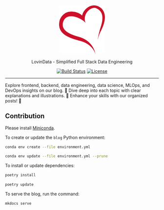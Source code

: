 <p align="center">
  <a href="https://lovindata.github.io/blog/" target="_blank">
      <img alt="LovinData" src="docs/assets/logo.png" width="150" style="max-width: 100%;">
  </a>
</p>

<p align="center">
  LovinData - Simplified Full Stack Data Engineering
</p>

<p align="center">
    <a href="https://github.com/lovindata/blog/actions"><img src="https://img.shields.io/github/actions/workflow/status/lovindata/blog/ci.yml?branch=main" alt="Build Status"></a>
    <a href="https://github.com/lovindata/blog/blob/main/LICENSE"><img src="https://img.shields.io/github/license/lovindata/blog" alt="License"></a>
</p>

---

Explore frontend, backend, data engineering, data science, MLOps, and DevOps insights on our blog. 🚀 Dive deep into each topic with clear explanations and illustrations. 🎨 Enhance your skills with our organized posts! 🌟

## Contribution

Please install [Miniconda](https://docs.conda.io/projects/miniconda/en/latest/index.html).

To create or update the `blog` Python environment:

```bash
conda env create --file environment.yml
```

```bash
conda env update --file environment.yml --prune
```

To install or update dependencies:

```bash
poetry install
```

```bash
poetry update
```

To serve the blog, run the command:

```bash
mkdocs serve
```
